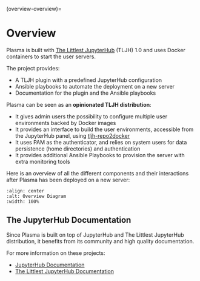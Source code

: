 (overview-overview)=

# Overview

Plasma is built with [The Littlest JupyterHub](https://the-littlest-jupyterhub.readthedocs.io/en/latest/) (TLJH) 1.0
and uses Docker containers to start the user servers.

The project provides:

- A TLJH plugin with a predefined JupyterHub configuration
- Ansible playbooks to automate the deployment on a new server
- Documentation for the plugin and the Ansible playbooks

Plasma can be seen as an **opinionated TLJH distribution**:

- It gives admin users the possibility to configure multiple user environments backed by Docker images
- It provides an interface to build the user environments, accessible from the JupyterHub panel, using
  [tljh-repo2docker](https://github.com/plasmabio/tljh-repo2docker)
- It uses PAM as the authenticator, and relies on system users for data persistence (home directories) and authentication
- It provides additional Ansible Playbooks to provision the server with extra monitoring tools

Here is an overview of all the different components and their interactions after Plasma has been deployed on a new server:

```{image} ../images/overview.png
:align: center
:alt: Overview Diagram
:width: 100%
```

## The JupyterHub Documentation

Since Plasma is built on top of JupyterHub and The Littlest JupyterHub distribution, it benefits from its community
and high quality documentation.

For more information on these projects:

- [JupyterHub Documentation](https://jupyterhub.readthedocs.io)
- [The Littlest JupyterHub Documentation](https://the-littlest-jupyterhub.readthedocs.io)
